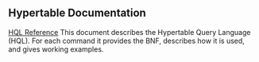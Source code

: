 Hypertable Documentation
------------------------

[HQL Reference](hql/index.html) This document describes the Hypertable Query Language (HQL).  For each command it provides the BNF, describes how it is used, and gives working examples.

